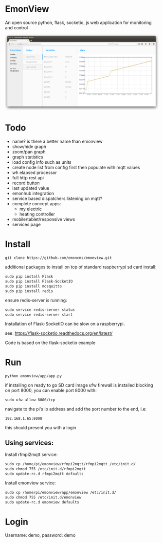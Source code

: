 # EmonView
An open source python, flask, socketio, js web application for monitoring and control

![emonview.png](emonview.png)

# Todo

- name? is there a better name than emonview
- show/hide graph
- zoom/pan graph
- graph statistics
- load config info such as units
- create node list from config first then populate with mqtt values
- wh elapsed processor
- full http rest api
- record button
- last updated value
- emonhub integration
- service based dispatchers listening on mqtt?
- complete concept apps:
    - my electric
    - heating controller
- mobile/tablet/responsive views
- services page

# Install

    git clone https://github.com/emoncms/emonview.git

additional packages to install on top of standard raspberrypi sd card install:

    sudo pip install Flask
    sudo pip install Flask-SocketIO
    sudo pip install mosquitto
    sudo pip install redis
    
ensure redis-server is running:

    sudo service redis-server status
    sudo service redis-server start
    
Installation of Flask-SocketIO can be slow on a raspberrypi.

see: https://flask-socketio.readthedocs.org/en/latest/

Code is based on the flask-socketio example

# Run 

    python emonview/app/app.py

if installing on ready to go SD card image ufw firewall is installed blocking on port 8000, you can enable port 8000 with:

    sudo ufw allow 8000/tcp
    
navigate to the pi's ip address and add the port number to the end, i.e:

    192.168.1.65:8000
    
this should present you with a login

## Using services:

Install rfmpi2mqtt service: 

    sudo cp /home/pi/emonview/rfmpi2mqtt/rfmpi2mqtt /etc/init.d/
    sudo chmod 755 /etc/init.d/rfmpi2mqtt
    sudo update-rc.d rfmpi2mqtt defaults
    
Install emonview service: 

    sudo cp /home/pi/emonview/app/emonview /etc/init.d/
    sudo chmod 755 /etc/init.d/emonview
    sudo update-rc.d emonview defaults

# Login

Username: demo, password: demo
